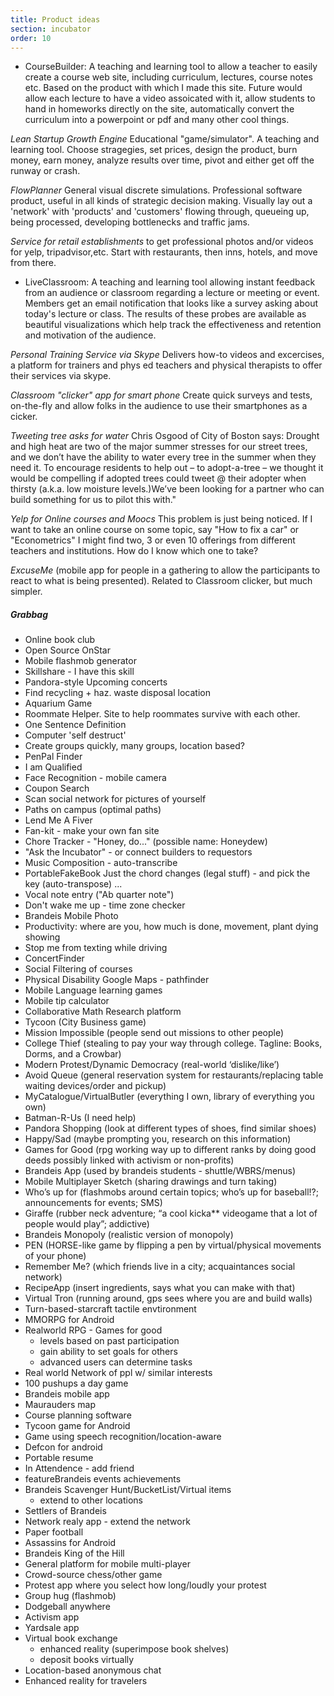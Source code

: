```yaml
---
title: Product ideas
section: incubator
order: 10
---
```

* CourseBuilder: A teaching and learning tool to allow a teacher to easily create a course web site, including curriculum, lectures, course notes etc. Based on the product with which I made this site. Future would allow each lecture to have a video assoicated with it, allow students to hand in homeworks directly on the site, automatically convert the curriculum into a powerpoint or pdf and many other cool things.

*Lean Startup Growth Engine* Educational "game/simulator". A teaching and learning tool. Choose stragegies, set prices, design the product, burn money, earn money, analyze results over time, pivot and either get off the runway or crash.

*FlowPlanner* General visual discrete simulations. Professional software product, useful in all kinds of strategic decision making. Visually lay out a 'network' with 'products' and 'customers' flowing through, queueing up, being processed, developing bottlenecks and traffic jams.

*Service for retail establishments* to get professional photos and/or videos for yelp, tripadvisor,etc. Start with restaurants, then inns, hotels, and move from there.

* LiveClassroom: A teaching and learning tool allowing instant feedback from an audience or classroom regarding a lecture or meeting or event. Members get an email notification that looks like a survey asking about today's lecture or class. The results of these probes are available as beautiful visualizations which help track the effectiveness and retention and motivation of the audience.

*Personal Training Service via Skype* Delivers how-to videos and excercises, a platform for trainers and phys ed teachers and physical therapists to offer their services via skype.

*Classroom "clicker" app for smart phone* Create quick surveys and tests, on-the-fly and allow folks in the audience to use their smartphones as a cicker.

*Tweeting tree asks for water* Chris Osgood of City of Boston says: Drought and high heat are two of the major summer stresses for our street trees, and we don’t have the ability to water every tree in the summer when they need it. To encourage residents to help out – to adopt-a-tree – we thought it would be compelling if adopted trees could tweet @ their adopter when thirsty (a.k.a. low moisture levels.)We’ve been looking for a partner who can build something for us to pilot this with."

*Yelp for Online courses and Moocs* This problem is just being noticed. If I want to take an online course on some topic, say "How to fix a car" or "Econometrics" I might find two, 3 or even 10 offerings from different teachers and institutions. How do I know which one to take?

*ExcuseMe* (mobile app for people in a gathering to allow the participants to react to what is being presented). Related to Classroom clicker, but much simpler.

##### Grabbag

* Online book club
* Open Source OnStar
* Mobile flashmob generator
* Skillshare - I have this skill
* Pandora-style Upcoming concerts
* Find recycling + haz. waste disposal location
* Aquarium Game
* Roommate Helper. Site to help roommates survive with each other.
* One Sentence Definition
* Computer 'self destruct'
* Create groups quickly, many groups, location based?
* PenPal Finder
* I am Qualified
* Face Recognition - mobile camera
* Coupon Search
* Scan social network for pictures of yourself
* Paths on campus (optimal paths)
* Lend Me A Fiver
* Fan-kit - make your own fan site
* Chore Tracker - "Honey, do..." (possible name: Honeydew)
* "Ask the Incubator" - or connect builders to requestors
* Music Composition - auto-transcribe
* PortableFakeBook Just the chord changes (legal stuff) - and pick the key (auto-transpose) ...
* Vocal note entry ("Ab quarter note")
* Don't wake me up - time zone checker
* Brandeis Mobile Photo
* Productivity: where are you, how much is done, movement, plant dying showing
* Stop me from texting while driving
* ConcertFinder
* Social Filtering of courses
* Physical Disability Google Maps - pathfinder
* Mobile Language learning games
* Mobile tip calculator
* Collaborative Math Research platform
* Tycoon (City Business game)
* Mission Impossible (people send out missions to other people)
* College Thief (stealing to pay your way through college. Tagline: Books, Dorms, and a Crowbar)
* Modern Protest/Dynamic Democracy (real-world ‘dislike/like’)
* Avoid Queue (general reservation system for restaurants/replacing table waiting devices/order and pickup)
* MyCatalogue/VirtualButler (everything I own, library of everything you own)
* Batman-R-Us (I need help)
* Pandora Shopping (look at different types of shoes, find similar shoes)
* Happy/Sad (maybe prompting you, research on this information)
* Games for Good (rpg working way up to different ranks by doing good deeds possibly linked with activism or non-profits)
* Brandeis App (used by brandeis students - shuttle/WBRS/menus)
* Mobile Multiplayer Sketch (sharing drawings and turn taking)
* Who’s up for (flashmobs around certain topics; who’s up for baseball!?; announcements for events; SMS)
* Giraffe (rubber neck adventure; “a cool kicka** videogame that a lot of people would play”; addictive)
* Brandeis Monopoly (realistic version of monopoly)
* PEN (HORSE-like game by flipping a pen by virtual/physical movements of your phone)
* Remember Me? (which friends live in a city; acquaintances social network)
* RecipeApp (insert ingredients, says what you can make with that)
* Virtual Tron (running around, gps sees where you are and build walls)
* Turn-based-starcraft tactile envtironment
* MMORPG for Android
* Realworld RPG - Games for good
	* levels based on past participation
	* gain ability to set goals for others
	* advanced users can determine tasks
* Real world Network of ppl w/ similar interests
* 100 pushups a day game
* Brandeis mobile app
* Maurauders map
* Course planning software
* Tycoon game for Android
* Game using speech recognition/location-aware
* Defcon for android
* Portable resume
* In Attendence - add friend 
* featureBrandeis events achievements
* Brandeis Scavenger Hunt/BucketList/Virtual items
	* extend to other locations
* Settlers of Brandeis
* Network realy app - extend the network
* Paper football
* Assassins for Android
* Brandeis King of the Hill
* General platform for mobile multi-player
* Crowd-source chess/other game
* Protest app where you select how long/loudly your protest
* Group hug (flashmob)
* Dodgeball anywhere
* Activism app
* Yardsale app
* Virtual book exchange
	* enhanced reality (superimpose book shelves)
	* deposit books virtually
* Location-based anonymous chat
* Enhanced reality for travelers

